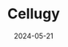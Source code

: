 ---  
layout: startup_page  
title: "Cellugy"  
id: "cellugy.com"  
permalink: "/cellugycellugy.com05212024/"  
website: "https://cellugy.com/"  
funding_round: "Seed"  
funding_amount: "€4.9M"  
investors: "ICIG Ventures, Unconventional Ventures, Joyance Partners, PSV DeepTech, The Footprint Firm, EIFO"  
about: "Cellugy is a Danish biotech startup developing a fermentation platform to produce high-performing dry cellulose. This sustainable alternative replaces fossil-based petrochemical ingredients in personal care products, addressing environmental concerns related to pollution and microplastics. The company's EcoFLEXY product is currently in the pilot phase and is poised for significant scaling."  
markets: "Biotechnology, Personal Care, Sustainability"  
hq: "Århus, Midtjylland, Denmark"  
founded_year: "2018"  
linkedin: "https://www.linkedin.com/company/cellugy/"  
twitter: ""  
instagram: ""  
facebook: ""  
crunchbase: "https://www.crunchbase.com/organization/cellugy"  
pitchbook: ""  

date_display: "21-May-2024"  
date: "2024-05-21"

# SEO Optimization  
meta_title: "Cellugy - Seed Funding (€4.9M)"  
meta_description: "Cellugy, Cellugy is a Danish biotech startup developing a fermentation platform to produce high-performing dry cellulose. This sustainable alternative replaces..."  
meta_keywords: "Cellugy, Biotechnology, Personal Care, Sustainability, Seed funding"  
canonical_url: "https://startup.projectstartups.com/cellugycellugy.com05212024/"  
---